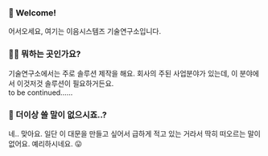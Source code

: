### 🥳 Welcome!

어서오세요, 여기는 이음시스템즈 기술연구소입니다.


### 👨‍🔬 뭐하는 곳인가요?
기술연구소에서는 주로 솔루션 제작을 해요. 회사의 주된 사업분야가 있는데, 이 분야에서 이것저것 솔루션이 필요하거든요.   
to be continued......


### 🙂 더이상 쓸 말이 없으시죠..?
네.. 맞아요. 일단 이 대문을 만들고 싶어서 급하게 적고 있는 거라서 딱히 떠오르는 말이 없어요. 예리하시네요. 😛  
